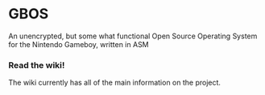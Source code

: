 # GBOS
An unencrypted, but some what functional Open Source Operating System for the Nintendo Gameboy, written in ASM


### Read the wiki!
The wiki currently has all of the main information on the project.
